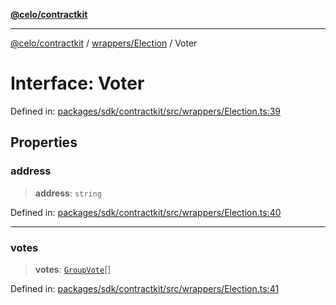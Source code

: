 [**@celo/contractkit**](../../../README.md)

***

[@celo/contractkit](../../../modules.md) / [wrappers/Election](../README.md) / Voter

# Interface: Voter

Defined in: [packages/sdk/contractkit/src/wrappers/Election.ts:39](https://github.com/celo-org/developer-tooling/blob/master/packages/sdk/contractkit/src/wrappers/Election.ts#L39)

## Properties

### address

> **address**: `string`

Defined in: [packages/sdk/contractkit/src/wrappers/Election.ts:40](https://github.com/celo-org/developer-tooling/blob/master/packages/sdk/contractkit/src/wrappers/Election.ts#L40)

***

### votes

> **votes**: [`GroupVote`](GroupVote.md)[]

Defined in: [packages/sdk/contractkit/src/wrappers/Election.ts:41](https://github.com/celo-org/developer-tooling/blob/master/packages/sdk/contractkit/src/wrappers/Election.ts#L41)

